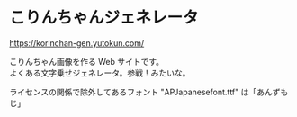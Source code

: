 # こりんちゃんジェネレータ

https://korinchan-gen.yutokun.com/

こりんちゃん画像を作る Web サイトです。  
よくある文字乗せジェネレータ。参戦！みたいな。

ライセンスの関係で除外してあるフォント "APJapanesefont.ttf" は「あんずもじ」
